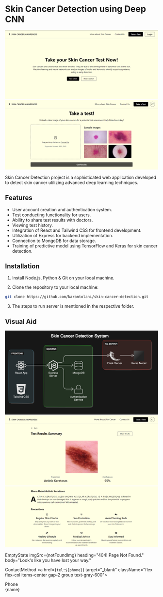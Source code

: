 # Skin Cancer Detection using Deep CNN

![Home Page Screenshot](screenshots/ss1.png)
![Take a test Screenshot](screenshots/ss2.png)


Skin Cancer Detection project is a sophisticated web application developed to detect skin cancer utilizing advanced deep learning techniques.

## Features

- User account creation and authentication system.
- Test conducting functionality for users.
- Ability to share test results with doctors.
- Viewing test history.
- Integration of React and Tailwind CSS for frontend development.
- Utilization of Express for backend implementation.
- Connection to MongoDB for data storage.
- Training of predictive model using TensorFlow and Keras for skin cancer detection.

## Installation

1. Install Node.js, Python & Git on your local machine.

2. Clone the repository to your local machine:
```sh
git clone https://github.com/karantolani/skin-cancer-detection.git
```
3. The steps to run server is mentioned in the respective folder.

## Visual Aid

![High Level Design](screenshots/diagram.png)
![Test Results 1](screenshots/ss4.png)
![Test Results 2](screenshots/ss3.png)






EmptyState imgSrc={notFoundImg} heading="404! Page Not Found." body="Look's like you have lost your way."


ContactMethod
<a href={`tel:${phone}`} target="_blank" className="flex flex-col items-center gap-2 group text-gray-600">
            <div className="flex gap-3 text-2xl items-center">
               <PhoneImg />
                <span>Phone</span>
            </div>
            <span className="text-gray-400 text-3xl transition group-hover:text-black text-center">
                {name}
            </span>
        </a>